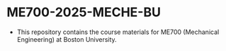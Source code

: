 # ME700-2025-MECHE-BU

* This repository contains the course materials for ME700 (Mechanical Engineering) at Boston University.

